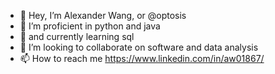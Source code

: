 - 👋 Hey, I’m Alexander Wang, or @optosis
- 👀 I’m proficient in python and java
- 🌱 and currently learning sql
- 💞️ I’m looking to collaborate on software and data analysis
- 📫 How to reach me https://www.linkedin.com/in/aw01867/
